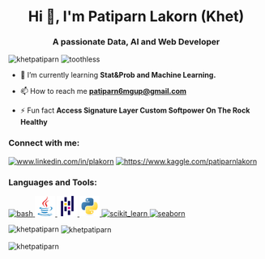 <h1 align="center">Hi 👋, I'm Patiparn Lakorn (Khet)</h1>
<h3 align="center">A passionate Data, AI and Web Developer</h3>

<img align="right" alt="toothless" width="400" src="https://upload.wikimedia.org/wikipedia/commons/f/fc/Toothless-dancing-toothless.gif">
<p align="left"> <img src="https://komarev.com/ghpvc/?username=khetpatiparn&label=Profile%20views&color=0e75b6&style=flat" alt="khetpatiparn" /> </p>



- 🌱 I’m currently learning **Stat&Prob and Machine Learning.**

- 📫 How to reach me **patiparn6mgup@gmail.com**

- ⚡ Fun fact **Access Signature Layer Custom Softpower On The Rock Healthy**

<h3 align="left">Connect with me:</h3>
<p align="left">
<a href="https://linkedin.com/in/www.linkedin.com/in/plakorn" target="blank"><img align="center" src="https://raw.githubusercontent.com/rahuldkjain/github-profile-readme-generator/master/src/images/icons/Social/linked-in-alt.svg" alt="www.linkedin.com/in/plakorn" height="30" width="40" /></a>
<a href="https://kaggle.com/https://www.kaggle.com/patiparnlakorn" target="blank"><img align="center" src="https://raw.githubusercontent.com/rahuldkjain/github-profile-readme-generator/master/src/images/icons/Social/kaggle.svg" alt="https://www.kaggle.com/patiparnlakorn" height="30" width="40" /></a>
</p>

<h3 align="left">Languages and Tools:</h3>
<p align="left"> <a href="https://www.gnu.org/software/bash/" target="_blank" rel="noreferrer"> <img src="https://www.vectorlogo.zone/logos/gnu_bash/gnu_bash-icon.svg" alt="bash" width="40" height="40"/> </a> <a href="https://www.java.com" target="_blank" rel="noreferrer"> <img src="https://raw.githubusercontent.com/devicons/devicon/master/icons/java/java-original.svg" alt="java" width="40" height="40"/> </a> <a href="https://pandas.pydata.org/" target="_blank" rel="noreferrer"> <img src="https://raw.githubusercontent.com/devicons/devicon/2ae2a900d2f041da66e950e4d48052658d850630/icons/pandas/pandas-original.svg" alt="pandas" width="40" height="40"/> </a> <a href="https://www.python.org" target="_blank" rel="noreferrer"> <img src="https://raw.githubusercontent.com/devicons/devicon/master/icons/python/python-original.svg" alt="python" width="40" height="40"/> </a> <a href="https://scikit-learn.org/" target="_blank" rel="noreferrer"> <img src="https://upload.wikimedia.org/wikipedia/commons/0/05/Scikit_learn_logo_small.svg" alt="scikit_learn" width="40" height="40"/> </a> <a href="https://seaborn.pydata.org/" target="_blank" rel="noreferrer"> <img src="https://seaborn.pydata.org/_images/logo-mark-lightbg.svg" alt="seaborn" width="40" height="40"/> </a> </p>

<p><img align="left" src="https://github-readme-stats.vercel.app/api/top-langs?username=khetpatiparn&show_icons=true&locale=en&layout=compact" alt="khetpatiparn" /></p>

<p>&nbsp;<img align="center" src="https://github-readme-stats.vercel.app/api?username=khetpatiparn&show_icons=true&locale=en" alt="khetpatiparn" /></p>

<p><img align="center" src="https://github-readme-streak-stats.herokuapp.com/?user=khetpatiparn&" alt="khetpatiparn" /></p>
